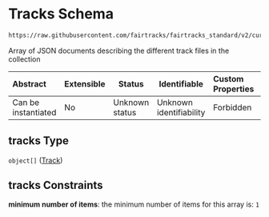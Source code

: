 # Tracks Schema

```txt
https://raw.githubusercontent.com/fairtracks/fairtracks_standard/v2/current/json/schema/fairtracks.schema.json#/properties/tracks
```

Array of JSON documents describing the different track files in the collection


| Abstract            | Extensible | Status         | Identifiable            | Custom Properties | Additional Properties | Access Restrictions | Defined In                                                                               |
| :------------------ | ---------- | -------------- | ----------------------- | :---------------- | --------------------- | ------------------- | ---------------------------------------------------------------------------------------- |
| Can be instantiated | No         | Unknown status | Unknown identifiability | Forbidden         | Allowed               | none                | [fairtracks.schema.json\*](../json/schema/fairtracks.schema.json "open original schema") |

## tracks Type

`object[]` ([Track](fairtracks-properties-tracks-track.md))

## tracks Constraints

**minimum number of items**: the minimum number of items for this array is: `1`
